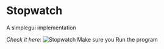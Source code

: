 # Stopwatch
A simplegui implementation

<i>Check it here</i>: ![Stopwatch](http://www.codeskulptor.org/#user43_EmYafHLiSs_7.py)
Make sure you Run the program
